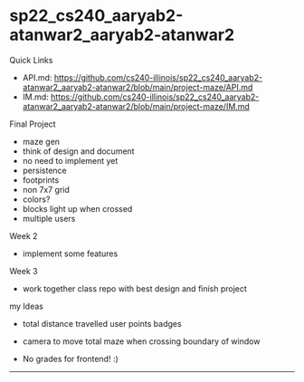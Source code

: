 # sp22_cs240_aaryab2-atanwar2_aaryab2-atanwar2

Quick Links

- API.md: https://github.com/cs240-illinois/sp22_cs240_aaryab2-atanwar2_aaryab2-atanwar2/blob/main/project-maze/API.md
- IM.md: https://github.com/cs240-illinois/sp22_cs240_aaryab2-atanwar2_aaryab2-atanwar2/blob/main/project-maze/IM.md

Final Project

- maze gen
- think of design and document
- no need to implement yet
- persistence
- footprints
- non 7x7 grid
- colors?
- blocks light up when crossed
- multiple users

Week 2

- implement some features

Week 3

- work together class repo with best design and finish project

my Ideas

- total distance travelled user points badges
- camera to move total maze when crossing boundary of window

- No grades for frontend! :)

---
